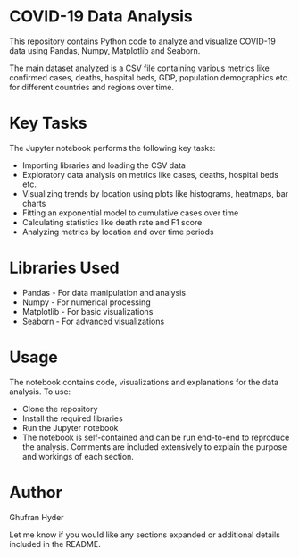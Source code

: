 # COVID-19 Data Analysis

This repository contains Python code to analyze and visualize COVID-19 data using Pandas, Numpy, Matplotlib and Seaborn.

The main dataset analyzed is a CSV file containing various metrics like confirmed cases, deaths, hospital beds, GDP, population demographics etc. for different countries and regions over time.

# Key Tasks
The Jupyter notebook performs the following key tasks:

- Importing libraries and loading the CSV data
- Exploratory data analysis on metrics like cases, deaths, hospital beds etc.
- Visualizing trends by location using plots like histograms, heatmaps, bar charts
- Fitting an exponential model to cumulative cases over time
- Calculating statistics like death rate and F1 score
- Analyzing metrics by location and over time periods

# Libraries Used
- Pandas - For data manipulation and analysis
- Numpy - For numerical processing
- Matplotlib - For basic visualizations
- Seaborn - For advanced visualizations

# Usage
The notebook contains code, visualizations and explanations for the data analysis.
To use:
- Clone the repository
- Install the required libraries
- Run the Jupyter notebook
- The notebook is self-contained and can be run end-to-end to reproduce the analysis. Comments are included extensively to explain the purpose and workings of each section.

# Author
Ghufran Hyder

Let me know if you would like any sections expanded or additional details included in the README.

